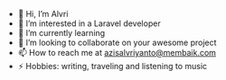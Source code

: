 - 👋 Hi, I’m Alvri
- 👀 I’m interested in a Laravel developer
- 🌱 I’m currently learning 
- 💞️ I’m looking to collaborate on your awesome project
- 📫 How to reach me at azisalvriyanto@membaik.com
- ⚡ Hobbies: writing, traveling and listening to music

<!---
This is a ✨ special ✨ repository because its `README.md` (this file) appears on your GitHub profile.
You can click the Preview link to take a look at your changes.
--->
